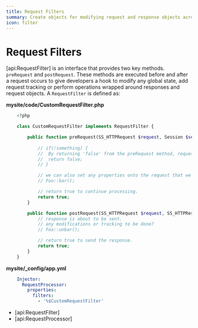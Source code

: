 ```yaml
---
title: Request Filters
summary: Create objects for modifying request and response objects across controllers.
icon: filter
---
```

# Request Filters

[api:RequestFilter] is an interface that provides two key methods. `preRequest` and `postRequest`. These methods are 
executed before and after a request occurs to give developers a hook to modify any global state, add request tracking or
perform operations wrapped around responses and request objects. A `RequestFilter` is defined as:

**mysite/code/CustomRequestFilter.php**

```php
	<?php

	class CustomRequestFilter implements RequestFilter {

		public function preRequest(SS_HTTPRequest $request, Session $session, DataModel $model) {
			
			// if(!something) {
			// 	By returning 'false' from the preRequest method, request execution will be stopped from continuing.
			//	return false;
			// }

			// we can also set any properties onto the request that we need or add any tracking
			// Foo::bar();

			// return true to continue processing.
			return true;
		}

		public function postRequest(SS_HTTPRequest $request, SS_HTTPResponse $response, DataModel $model) {
			// response is about to be sent.
			// any modifications or tracking to be done?
			// Foo::unbar();

			// return true to send the response.
			return true;
		}
	}

```

**mysite/_config/app.yml**

```yml
	Injector:
	  RequestProcessor:
	    properties:
	      filters:
	        - '%$CustomRequestFilter'

```

* [api:RequestFilter]
* [api:RequestProcessor]


